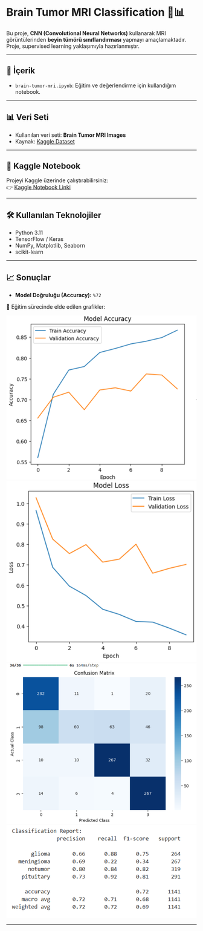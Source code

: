 # Brain Tumor MRI Classification 🧠📊

Bu proje, **CNN (Convolutional Neural Networks)** kullanarak MRI görüntülerinden **beyin tümörü sınıflandırması** yapmayı amaçlamaktadır.  
Proje, supervised learning yaklaşımıyla hazırlanmıştır.

---

## 📂 İçerik

- `brain-tumor-mri.ipynb`: Eğitim ve değerlendirme için kullandığım notebook.


---

## 📊 Veri Seti

- Kullanılan veri seti: **Brain Tumor MRI Images**
- Kaynak: [Kaggle Dataset](https://www.kaggle.com/datasets/masoudnickparvar/brain-tumor-mri-dataset)

---

## 🚀 Kaggle Notebook

Projeyi Kaggle üzerinde çalıştırabilirsiniz:  
👉 [Kaggle Notebook Linki](https://www.kaggle.com/code/oguzhantan/brain-tumor-mri/edit)

---

## 🛠️ Kullanılan Teknolojiler

- Python 3.11  
- TensorFlow / Keras  
- NumPy, Matplotlib, Seaborn  
- scikit-learn  

---

## 📈 Sonuçlar

- **Model Doğruluğu (Accuracy):** `%72`  

📌 Eğitim sürecinde elde edilen grafikler:  

![Accuracy Plot](images/accuracy.png)  
![Loss Plot](images/loss.png)  
![Confusion Matrix](images/confusion_matrix.png)  
![Classification Report](images/classification_report.png) 

---

